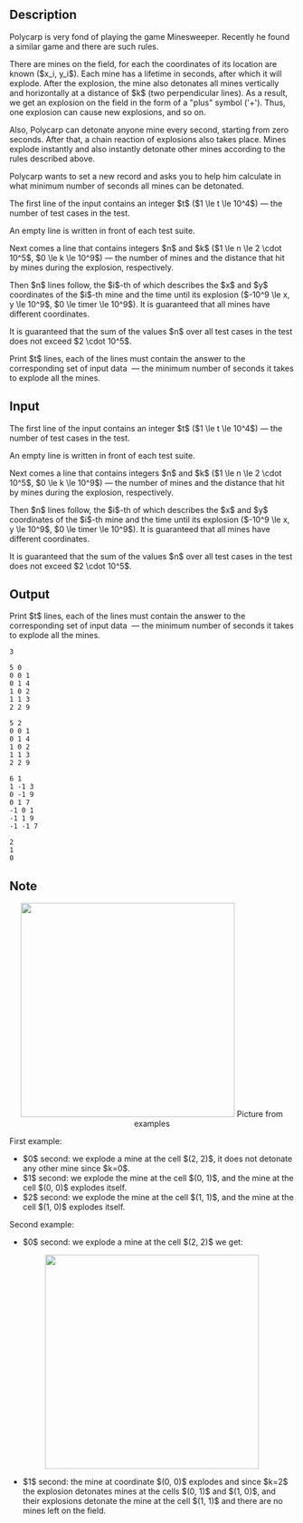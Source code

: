 ## Description

<div><p>Polycarp is very fond of playing the game Minesweeper. Recently he found a similar game and there are such rules.</p><p>There are mines on the field, for each the coordinates of its location are known ($x_i, y_i$). Each mine has a lifetime in seconds, after which it will explode. After the explosion, the mine also detonates all mines vertically and horizontally at a distance of $k$ (two perpendicular lines). As a result, we get an explosion on the field in the form of a "plus" symbol ('<span class="tex-font-style-bf">+</span>'). Thus, one explosion can cause new explosions, and so on.</p><p>Also, Polycarp can detonate anyone mine every second, starting from zero seconds. After that, a chain reaction of explosions also takes place. Mines explode <span class="tex-font-style-bf">instantly</span> and also <span class="tex-font-style-bf">instantly</span> detonate other mines according to the rules described above.</p><p>Polycarp wants to set a new record and asks you to help him calculate in what minimum number of seconds all mines can be detonated.</p></div><div class="input-specification"><p>The first line of the input contains an integer $t$ ($1 \le t \le 10^4$) — the number of test cases in the test.</p><p>An empty line is written in front of each test suite.</p><p>Next comes a line that contains integers $n$ and $k$ ($1 \le n \le 2 \cdot 10^5$, $0 \le k \le 10^9$) — the number of mines and the distance that hit by mines during the explosion, respectively.</p><p>Then $n$ lines follow, the $i$-th of which describes the $x$ and $y$ coordinates of the $i$-th mine and the time until its explosion ($-10^9 \le x, y \le 10^9$, $0 \le timer \le 10^9$). It is guaranteed that all mines have different coordinates.</p><p>It is guaranteed that the sum of the values $n$ over all test cases in the test does not exceed $2 \cdot 10^5$.</p></div><div class="output-specification"><p>Print $t$ lines, each of the lines must contain the answer to the corresponding set of input data &nbsp;— the minimum number of seconds it takes to explode all the mines.</p></div>

## Input

<p>The first line of the input contains an integer $t$ ($1 \le t \le 10^4$) — the number of test cases in the test.</p><p>An empty line is written in front of each test suite.</p><p>Next comes a line that contains integers $n$ and $k$ ($1 \le n \le 2 \cdot 10^5$, $0 \le k \le 10^9$) — the number of mines and the distance that hit by mines during the explosion, respectively.</p><p>Then $n$ lines follow, the $i$-th of which describes the $x$ and $y$ coordinates of the $i$-th mine and the time until its explosion ($-10^9 \le x, y \le 10^9$, $0 \le timer \le 10^9$). It is guaranteed that all mines have different coordinates.</p><p>It is guaranteed that the sum of the values $n$ over all test cases in the test does not exceed $2 \cdot 10^5$.</p>

## Output

<p>Print $t$ lines, each of the lines must contain the answer to the corresponding set of input data &nbsp;— the minimum number of seconds it takes to explode all the mines.</p>





```input1
3

5 0
0 0 1
0 1 4
1 0 2
1 1 3
2 2 9

5 2
0 0 1
0 1 4
1 0 2
1 1 3
2 2 9

6 1
1 -1 3
0 -1 9
0 1 7
-1 0 1
-1 1 9
-1 -1 7
```




```output1
2
1
0
```



## Note

<center> <img class="tex-graphics" src="file://9q4Uy9Qu.png" style="max-width: 100.0%;max-height: 100.0%;" width="378px">   <span class="tex-font-size-small">Picture from examples</span> </center><p>First example: </p><ul><li> $0$ second: we explode a mine at the cell $(2, 2)$, it does not detonate any other mine since $k=0$. </li><li> $1$ second: we explode the mine at the cell $(0, 1)$, and the mine at the cell $(0, 0)$ explodes itself. </li><li> $2$ second: we explode the mine at the cell $(1, 1)$, and the mine at the cell $(1, 0)$ explodes itself.</li></ul><p>Second example:</p><ul> <li> $0$ second: we explode a mine at the cell $(2, 2)$ we get: </li></ul><center> <img class="tex-graphics" src="file://V9N47H2t.png" style="max-width: 100.0%;max-height: 100.0%;" width="378px">   </center><ul> <li> $1$ second: the mine at coordinate $(0, 0)$ explodes and since $k=2$ the explosion detonates mines at the cells $(0, 1)$ and $(1, 0)$, and their explosions detonate the mine at the cell $(1, 1)$ and there are no mines left on the field. </li></ul>
